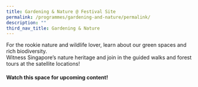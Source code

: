 ```yaml
---
title: Gardening & Nature @ Festival Site
permalink: /programmes/gardening-and-nature/permalink/
description: ""
third_nav_title: Gardening & Nature
---
```

For the rookie nature and wildlife lover, learn about our green spaces and rich biodiversity. <br>
Witness Singapore’s nature heritage and join in the guided walks and forest tours at the satellite locations! 

#### Watch this space for upcoming content!